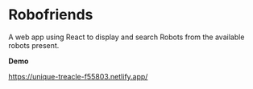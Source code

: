 # Robofriends
A web app using React to display and search Robots from the available robots present.


**Demo**

https://unique-treacle-f55803.netlify.app/
